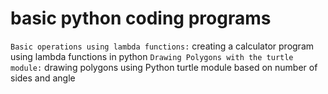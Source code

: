 # basic python coding programs
`Basic operations using lambda functions:` creating a calculator program using lambda functions in python
`Drawing Polygons with the turtle module:` drawing polygons using Python turtle module based on number of sides and angle


